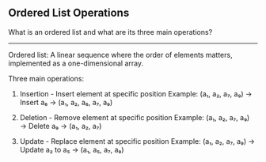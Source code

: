 ## Ordered List Operations

What is an ordered list and what are its three main operations?

---

Ordered list: A linear sequence where the order of elements matters, implemented as a one-dimensional array.

Three main operations:

1. Insertion - Insert element at specific position
   Example: (a₁, a₂, a₇, a₉) → Insert a₆ → (a₁, a₂, a₆, a₇, a₉)

2. Deletion - Remove element at specific position
   Example: (a₁, a₂, a₇, a₉) → Delete a₉ → (a₁, a₂, a₇)

3. Update - Replace element at specific position
   Example: (a₁, a₂, a₇, a₉) → Update a₂ to a₅ → (a₁, a₅, a₇, a₉)

